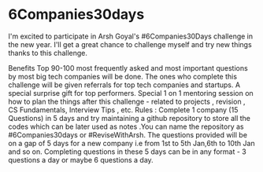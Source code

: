 # 6Companies30days
I'm excited to participate in Arsh Goyal's #6Companies30Days challenge in the new year. I'll get a great chance to challenge myself and try new things thanks to this challenge.

Benefits
Top 90-100 most frequently asked and most important questions by most big tech companies will be done.
The ones who complete this challenge will be given referrals for top tech companies and startups.
A special surprise gift for top performers.
Special 1 on 1 mentoring session on how to plan the things after this challenge - related to projects , revision , CS Fundamentals, Interview Tips , etc.
Rules :
Complete 1 company (15 Questions) in 5 days and try maintaining a github repository to store all the codes which can be later used as notes .You can name the repository as #6Companies30days or #ReviseWithArsh.
The questions provided will be on a gap of 5 days for a new company i.e from 1st to 5th Jan,6th to 10th Jan and so on.
Completing questions in these 5 days can be in any format - 3 questions a day or maybe 6 questions a day.
